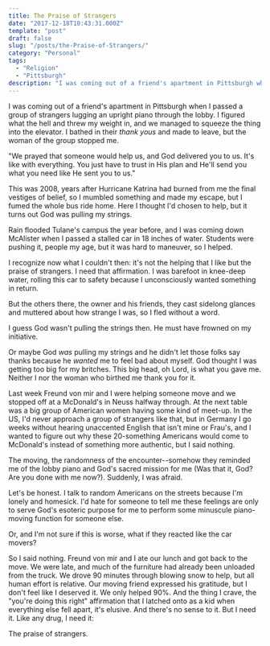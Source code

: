 ```yaml
---
title: The Praise of Strangers
date: "2017-12-18T10:43:31.000Z"
template: "post"
draft: false
slug: "/posts/the-Praise-of-Strangers/"
category: "Personal"
tags:
  - "Religion"
  - "Pittsburgh"
description: "I was coming out of a friend's apartment in Pittsburgh when I passed a group of strangers lugging an upright piano through the lobby. I figured what the hell and threw my weight in, and we managed to squeeze the thing into the elevator. I bathed in their thank yous and made to leave, but the woman of the group stopped me..."
---
```


<p>I was coming out of a friend's apartment in Pittsburgh when I passed a group of strangers lugging an upright piano through the lobby. I figured what the hell and threw my weight in, and we managed to squeeze the thing into the elevator. I bathed in their <em>thank yous</em> and made to leave, but the woman of the group stopped me.</p> 

<p>"We prayed that someone would help us, and God delivered you to us. It's like with everything. You just have to trust in His plan and He'll send you what you need like He sent you to us."</p> 

<p>This was 2008, years after Hurricane Katrina had burned from me the final vestiges of belief, so I mumbled something and made my escape, but I fumed the whole bus ride home. Here I thought I'd chosen to help, but it turns out God was pulling my strings.</p> 

<p>Rain flooded Tulane's campus the year before, and I was coming down McAlister when I passed a stalled car in 18 inches of water. Students were pushing it, people my age, but it was hard to maneuver, so I helped.</p> 

<p>I recognize now what I couldn't then: it's not the helping that I like but the praise of strangers. I need that affirmation. I was barefoot in knee-deep water, rolling this car to safety because I unconsciously wanted something in return.</p> 

<p>But the others there, the owner and his friends, they cast sidelong glances and muttered about how strange I was, so I fled without a word.</p> 

<p>I guess God wasn't pulling the strings then. He must have frowned on my initiative.</p> 

<p>Or maybe God <em>was</em> pulling my strings and he didn't let those folks say thanks because he <em>wanted</em> me to feel bad about myself. God thought I was getting too big for my britches. This big head, oh Lord, is what you gave me. Neither I nor the woman who birthed me thank you for it.</p> 

<p>Last week Freund von mir and I were helping someone move and we stopped off at a McDonald's in Neuss halfway through. At the next table was a big group of American women having some kind of meet-up. In the US, I'd never approach a group of strangers like that, but in Germany I go weeks without hearing unaccented English that isn't mine or Frau's, and I wanted to figure out why these 20-something Americans would come to McDonald's instead of something more authentic, but I said nothing.</p> 

<p>The moving, the randomness of the encounter--somehow they reminded me of the lobby piano and God's sacred mission for me (Was that it, God? Are you done with me now?). Suddenly, I was afraid.</p> 

<p>Let's be honest. I talk to random Americans on the streets because I'm lonely and homesick. I'd hate for someone to tell me these feelings are only to serve God's esoteric purpose for me to perform some minuscule piano-moving function for someone else.</p> 

<p>Or, and I'm not sure if this is worse, what if they reacted like the car movers?</p> 

<p>So I said nothing. Freund von mir and I ate our lunch and got back to the move. We were late, and much of the furniture had already been unloaded from the truck. We drove 90 minutes through blowing snow to help, but all human effort is relative. Our moving friend expressed his gratitude, but I don't feel like I deserved it. We only helped 90%. And the thing I crave, the "you're doing this right" affirmation that I latched onto as a kid when everything else fell apart, it's elusive. And there's no sense to it. But I need it. Like any drug, I need it:</p>

<p>The praise of strangers.</p>